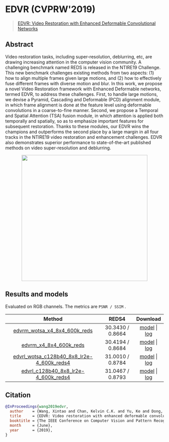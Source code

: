 # EDVR (CVPRW'2019)

> [EDVR: Video Restoration with Enhanced Deformable Convolutional Networks](https://arxiv.org/abs/1905.02716?utm_source=feedburner&utm_medium=feed&utm_campaign=Feed%253A+arxiv%252FQSXk+%2528ExcitingAds%2521+cs+updates+on+arXiv.org%2529)

<!-- [ALGORITHM] -->

## Abstract

<!-- [ABSTRACT] -->

Video restoration tasks, including super-resolution, deblurring, etc, are drawing increasing attention in the computer vision community. A challenging benchmark named REDS is released in the NTIRE19 Challenge. This new benchmark challenges existing methods from two aspects: (1) how to align multiple frames given large motions, and (2) how to effectively fuse different frames with diverse motion and blur. In this work, we propose a novel Video Restoration framework with Enhanced Deformable networks, termed EDVR, to address these challenges. First, to handle large motions, we devise a Pyramid, Cascading and Deformable (PCD) alignment module, in which frame alignment is done at the feature level using deformable convolutions in a coarse-to-fine manner. Second, we propose a Temporal and Spatial Attention (TSA) fusion module, in which attention is applied both temporally and spatially, so as to emphasize important features for subsequent restoration. Thanks to these modules, our EDVR wins the champions and outperforms the second place by a large margin in all four tracks in the NTIRE19 video restoration and enhancement challenges. EDVR also demonstrates superior performance to state-of-the-art published methods on video super-resolution and deblurring.

<!-- [IMAGE] -->

<div align=center >
 <img src="https://user-images.githubusercontent.com/7676947/144018263-6a1f74a4-d011-47fd-906b-290dd77eed64.png" width="400"/>
</div >

## Results and models

Evaluated on RGB channels.
The metrics are `PSNR / SSIM` .

|                                           Method                                            |      REDS4       |                                           Download                                            |
| :-----------------------------------------------------------------------------------------: | :--------------: | :-------------------------------------------------------------------------------------------: |
|   [edvrm_wotsa_x4_8x4_600k_reds](/configs/restorers/edvr/edvrm_wotsa_x4_g8_600k_reds.py)    | 30.3430 / 0.8664 | [model](https://download.openmmlab.com/mmediting/restorers/edvr/edvrm_wotsa_x4_8x4_600k_reds_20200522-0570e567.pth) \| [log](https://download.openmmlab.com/mmediting/restorers/edvr/edvrm_wotsa_x4_8x4_600k_reds_20200522_141644.log.json) |
|         [edvrm_x4_8x4_600k_reds](/configs/restorers/edvr/edvrm_x4_g8_600k_reds.py)          | 30.4194 / 0.8684 | [model](https://download.openmmlab.com/mmediting/restorers/edvr/edvrm_x4_8x4_600k_reds_20210625-e29b71b5.pth) \| [log](https://download.openmmlab.com/mmediting/restorers/edvr/edvrm_x4_8x4_600k_reds_20200622_102544.log.json) |
| [edvrl_wotsa_c128b40_8x8_lr2e-4_600k_reds4](/configs/restorers/edvr/edvrl_wotsa_c128b40_8x8_lr2e-4_600k_reds4.py) | 31.0010 / 0.8784 | [model](https://download.openmmlab.com/mmediting/restorers/edvr/edvrl_wotsa_c128b40_8x8_lr2e-4_600k_reds4_20211228-d895a769.pth) \| [log](https://download.openmmlab.com/mmediting/restorers/edvr/edvrl_wotsa_c128b40_8x8_lr2e-4_600k_reds4_20211228_144658.log.json) |
| [edvrl_c128b40_8x8_lr2e-4_600k_reds4](/configs/restorers/edvr/edvrl_c128b40_8x8_lr2e-4_600k_reds4.py) | 31.0467 / 0.8793 | [model](https://download.openmmlab.com/mmediting/restorers/edvr/edvrl_c128b40_8x8_lr2e-4_600k_reds4_20220104-4509865f.pth) \| [log](https://download.openmmlab.com/mmediting/restorers/edvr/edvrl_c128b40_8x8_lr2e-4_600k_reds4_20220104_171823.log.json) |

## Citation

```bibtex
@InProceedings{wang2019edvr,
  author    = {Wang, Xintao and Chan, Kelvin C.K. and Yu, Ke and Dong, Chao and Loy, Chen Change},
  title     = {EDVR: Video restoration with enhanced deformable convolutional networks},
  booktitle = {The IEEE Conference on Computer Vision and Pattern Recognition Workshops (CVPRW)},
  month     = {June},
  year      = {2019},
}
```
